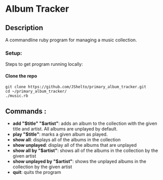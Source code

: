 # Album Tracker

## Description
A commandline ruby program for managing a music collection.

### Setup:

Steps to get program running locally:  

#### Clone the repo
`git clone https://github.com/JShelto/primary_album_tracker.git`  
`cd ~/primary_album_tracker/`  
`./music.rb`


## Commands :
- **add "$title" "$artist"**: adds an album to the collection with the given title and artist. All albums are unplayed by default.
- **play "$title"**: marks a given album as played.
- **show all**: displays all of the albums in the collection
- **show unplayed**: display all of the albums that are unplayed
- **show all by "$artist"**: shows all of the albums in the collection by the given artist
- **show unplayed by "$artist"**: shows the unplayed albums in the collection by the given artist
- **quit**: quits the program